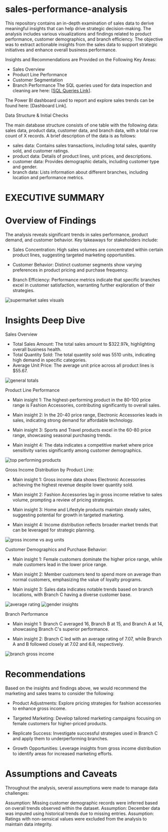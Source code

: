 # sales-performance-analysis
This repository contains an in-depth examination of sales data to derive meaningful insights that can help drive strategic decision-making. The analysis includes various visualizations and findings related to product performance, customer demographics, and branch efficiency.
The objective was to extract actionable insights from the sales data to support strategic initiatives and enhance overall business performance.



Insights and Recommendations are Provided on the Following Key Areas:

* Sales Overview
* Product Line Performance
* Customer Segmentation
* Branch Performance
The SQL queries used for data inspection and cleaning are here: [[SQL Queries Link](./supermarket_sales_sqlscript.sql)].

The Power BI dashboard used to report and explore sales trends can be found here: [Dashboard Link].


Data Structure & Initial Checks

The main database structure consists of one table with the following data: sales data, product data, customer data, and branch data, with a total row count of X records. A brief description of the data is as follows:

* sales data: Contains sales transactions, including total sales, quantity sold, and customer ratings.
* product data: Details of product lines, unit prices, and descriptions.
* customer data: Provides demographic details, including customer type and gender.
* branch data: Lists information about different branches, including location and performance metrics.

# EXECUTIVE SUMMARY

# Overview of Findings

The analysis reveals significant trends in sales performance, product demand, and customer behavior. Key takeaways for stakeholders include:

* Sales Concentration: High sales volumes are concentrated within certain product lines, suggesting targeted marketing opportunities.

* Customer Behavior: Distinct customer segments show varying preferences in product pricing and purchase frequency.

* Branch Efficiency: Performance metrics indicate that specific branches excel in customer satisfaction, warranting further exploration of their strategies.


![supermarket sales visuals](https://github.com/user-attachments/assets/bcb5b21a-a8e1-4ab2-8eca-cc3906b2669e)


# Insights Deep Dive

Sales Overview

* Total Sales Amount: The total sales amount to $322.97k, highlighting overall business health.
* Total Quantity Sold: The total quantity sold was 5510 units, indicating high demand in specific categories.
* Average Unit Price: The average unit price across all product lines is $55.67.

![general totals](https://github.com/user-attachments/assets/e046cc36-bcf9-48a9-b55e-eeae80a55950)


Product Line Performance

* Main insight 1: The highest-performing product in the 80-100 price range is Fashion Accessories, contributing significantly to overall sales.

* Main insight 2: In the 20-40 price range, Electronic Accessories leads in sales, indicating strong demand for affordable technology.

* Main insight 3: Sports and Travel products excel in the 60-80 price range, showcasing seasonal purchasing trends.

* Main insight 4: The data indicates a competitive market where price sensitivity varies significantly among customer demographics.

![top performing products](https://github.com/user-attachments/assets/ecaca0da-edbe-4abd-9c7f-5f6b37221225)


Gross Income Distribution by Product Line:

* Main insight 1: Gross income data shows Electronic Accessories achieving the highest revenue despite lower quantity sold.

* Main insight 2: Fashion Accessories lag in gross income relative to sales volume, prompting a review of pricing strategies.

* Main insight 3: Home and Lifestyle products maintain steady sales, suggesting potential for growth in targeted marketing.

* Main insight 4: Income distribution reflects broader market trends that can be leveraged for strategic planning.

![gross income vs avg units](https://github.com/user-attachments/assets/89b8f815-a47a-421d-9674-0b42e04acfc8)


Customer Demographics and Purchase Behavior:

* Main insight 1: Female customers dominate the higher price range, while male customers lead in the lower price range.

* Main insight 2: Member customers tend to spend more on average than normal customers, emphasizing the value of loyalty programs.

* Main insight 3: Sales data indicates notable trends based on branch locations, with Branch C having a diverse customer base.

![average rating ](https://github.com/user-attachments/assets/d3a1db20-d259-40be-abb8-bb1095ba862e) ![gender insights](https://github.com/user-attachments/assets/832ea446-9063-4655-bf06-d363fff6bb04)


Branch Performance

* Main insight 1: Branch C averaged 16, Branch B at 15, and Branch A at 14, showcasing Branch C's superior performance.

* Main insight 2: Branch C led with an average rating of 7.07, while Branch A and B followed closely at 7.02 and 6.8, respectively.

![branch gross income](https://github.com/user-attachments/assets/b9c169b5-c509-41c1-bba1-6e88a1e0fd0a)


# Recommendations
Based on the insights and findings above, we would recommend the marketing and sales teams to consider the following:

* Product Adjustments: Explore pricing strategies for fashion accessories to enhance gross income.

* Targeted Marketing: Develop tailored marketing campaigns focusing on female customers for higher-priced products.

* Replicate Success: Investigate successful strategies used in Branch C and apply them to underperforming branches.

* Growth Opportunities: Leverage insights from gross income distribution to identify areas for increased marketing efforts.


# Assumptions and Caveats

Throughout the analysis, several assumptions were made to manage data challenges:

Assumption: Missing customer demographic records were inferred based on overall trends observed within the dataset.
Assumption: December data was imputed using historical trends due to missing entries.
Assumption: Ratings with non-sensical values were excluded from the analysis to maintain data integrity.
